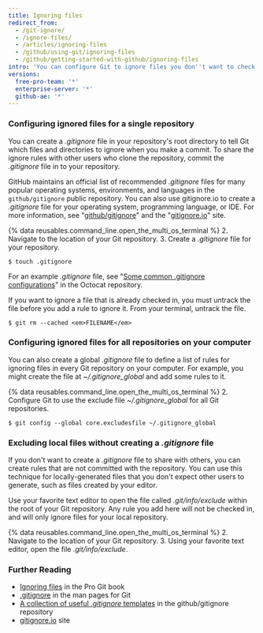 ```yaml
---
title: Ignoring files
redirect_from:
  - /git-ignore/
  - /ignore-files/
  - /articles/ignoring-files
  - /github/using-git/ignoring-files
  - /github/getting-started-with-github/ignoring-files
intro: 'You can configure Git to ignore files you don''t want to check in to {% data variables.product.product_name %}.'
versions:
  free-pro-team: '*'
  enterprise-server: '*'
  github-ae: '*'
---
```

### Configuring ignored files for a single repository

You can create a *.gitignore* file in your repository's root directory to tell Git which files and directories to ignore when you make a commit.
To share the ignore rules with other users who clone the repository, commit the *.gitignore* file in to your repository.

GitHub maintains an official list of recommended *.gitignore* files for many popular operating systems, environments, and languages in the `github/gitignore` public repository. You can also use gitignore.io to create a *.gitignore* file for your operating system, programming language, or IDE. For more information, see "[github/gitignore](https://github.com/github/gitignore)" and the "[gitignore.io](https://www.gitignore.io/)" site.

{% data reusables.command_line.open_the_multi_os_terminal %}
2. Navigate to the location of your Git repository.
3. Create a *.gitignore* file for your repository.
   ```shell
   $ touch .gitignore
  ```

For an example *.gitignore* file, see "[Some common .gitignore configurations](https://gist.github.com/octocat/9257657)" in the Octocat repository.

If you want to ignore a file that is already checked in, you must untrack the file before you add a rule to ignore it. From your terminal, untrack the file.

```shell
$ git rm --cached <em>FILENAME</em>
```

### Configuring ignored files for all repositories on your computer

You can also create a global *.gitignore* file to define a list of rules for ignoring files in every Git repository on your computer. For example, you might create the file at *~/.gitignore_global* and add some rules to it.

{% data reusables.command_line.open_the_multi_os_terminal %}
2. Configure Git to use the exclude file *~/.gitignore_global* for all Git repositories.
  ```shell
  $ git config --global core.excludesfile ~/.gitignore_global
  ```

### Excluding local files without creating a *.gitignore* file

If you don't want to create a *.gitignore* file to share with others, you can create rules that are not committed with the repository. You can use this technique for locally-generated files that you don't expect other users to generate, such as files created by your editor.

Use your favorite text editor to open the file called *.git/info/exclude* within the root of your Git repository. Any rule you add here will not be checked in, and will only ignore files for your local repository.

{% data reusables.command_line.open_the_multi_os_terminal %}
2. Navigate to the location of your Git repository.
3. Using your favorite text editor, open the file *.git/info/exclude*.

### Further Reading

* [Ignoring files](https://git-scm.com/book/en/v2/Git-Basics-Recording-Changes-to-the-Repository#_ignoring) in the Pro Git book
* [.gitignore](https://git-scm.com/docs/gitignore) in the man pages for Git
* [A collection of useful *.gitignore* templates](https://github.com/github/gitignore) in the github/gitignore repository
* [gitignore.io](https://www.gitignore.io/) site
